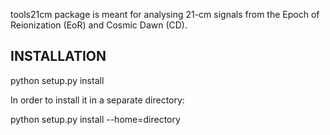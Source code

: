 tools21cm package is meant for analysing 21-cm signals from the Epoch of Reionization (EoR) and Cosmic Dawn (CD).

INSTALLATION
------------
python setup.py install

In order to install it in a separate directory:

python setup.py install --home=directory

